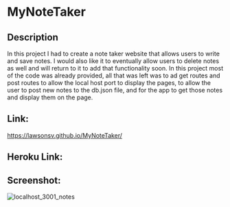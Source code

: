 # MyNoteTaker

## Description
In this project I had to create a note taker website that allows users to write and save notes.
I would also like it to eventually allow users to delete notes as well and will return to it to add that functionality soon.
In this project most of the code was already provided, all that was left was to ad get routes and post routes to allow the local host port to display the pages, to allow the user to
post new notes to the db.json file, and for the app to get those notes and display them on the page.

## Link: 
https://lawsonsv.github.io/MyNoteTaker/

## Heroku Link:



## Screenshot:

![localhost_3001_notes](https://user-images.githubusercontent.com/100011983/164356197-b5c678ce-fb83-40a1-b582-650165a81949.png)

